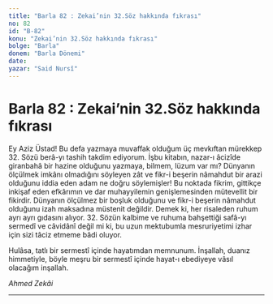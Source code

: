 ```yaml
---
title: "Barla 82 : Zekai’nin 32.Söz hakkında fıkrası"
no: 82
id: "B-82"
konu: "Zekai’nin 32.Söz hakkında fıkrası"
bolge: "Barla"
donem: "Barla Dönemi"
date: 
yazar: "Said Nursî"
---
```


# Barla 82 : Zekai’nin 32.Söz hakkında fıkrası

Ey Aziz Üstad! Bu defa yazmaya muvaffak olduğum üç mevkıftan mürekkep 32. Sözü berâ-yı tashih takdim ediyorum. İşbu kitabın, nazar-ı âcizîde giranbahâ bir hazine olduğunu yazmaya, bilmem, lüzum var mı? Dünyanın ölçülmek imkânı olmadığını söyleyen zât ve fikr-i beşerin nâmahdut bir arazi olduğunu iddia eden adam ne doğru söylemişler! Bu noktada fikrim, gittikçe inkişaf eden efkârımın ve dar muhayyilemin genişlemesinden mütevellit bir fikirdir. Dünyanın ölçülmez bir boşluk olduğunu ve fikr-i beşerin nâmahdut olduğunu izah maksadına müstenit değildir. Demek ki, her risaleden ruhum ayrı ayrı gıdasını alıyor. 32. Sözün kalbime ve ruhuma bahşettiği safâ-yı sermedî ve câvidânî değil mi ki, bu uzun mektubumla mesruriyetimi izhar için sizi tâciz etmeme bâdi oluyor.

Hulâsa, tatlı bir sermestî içinde hayatımdan memnunum. İnşallah, duanız himmetiyle, böyle meşru bir sermestî içinde hayat-ı ebediyeye vâsıl olacağım inşallah.

*Ahmed Zekâi*

***
